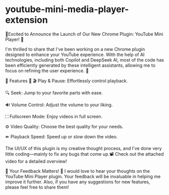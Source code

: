 # youtube-mini-media-player-extension

🚀Excited to Announce the Launch of Our New Chrome Plugin: YouTube Mini Player! 🚀

I'm thrilled to share that I've been working on a new Chrome plugin designed to enhance your YouTube experience. With the help of AI technologies, including both Copilot and DeepSeek AI, most of the code has been efficiently generated by these intelligent assistants, allowing me to focus on refining the user experience. 🌟

🌟 Features 🌟 🎬 Play & Pause: Effortlessly control playback.

🔍 Seek: Jump to your favorite parts with ease.

🔊 Volume Control: Adjust the volume to your liking.

⛶ Fullscreen Mode: Enjoy videos in full screen.

⚙️ Video Quality: Choose the best quality for your needs.

⏩ Playback Speed: Speed up or slow down the video.

The UI/UX of this plugin is my creative thought process, and I've done very little coding—mainly to fix any bugs that come up.📽️ Check out the attached video for a detailed overview!

🙌 Your Feedback Matters! 🙌 I would love to hear your thoughts on the YouTube Mini Player plugin. Your feedback will be invaluable in helping me improve it further. Also, if you have any suggestions for new features, please feel free to share them!
